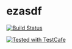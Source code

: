 # ezasdf

[![Build Status](https://travis-ci.org/boheepark/ezasdf.svg?branch=master)](https://travis-ci.org/boheepark/ezasdf)

<a href="https://github.com/DevExpress/testcafe">
    <img alt="Tested with TestCafe" src="https://img.shields.io/badge/tested%20with-TestCafe-2fa4cf.svg">
</a>
